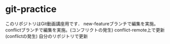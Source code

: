 # git-practice
このリポジトリはGit動画講座用です．
new-featureブランチで編集を実施。
conflictブランチで編集を実施。(コンフリクトの発生)
conflict-remote上で更新(conflictの発生)
自分のリポジトリで更新
